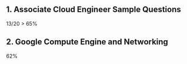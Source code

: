 ## 1. Associate Cloud Engineer Sample Questions
13/20 > 65%

## 2. Google Compute Engine and Networking 
62%